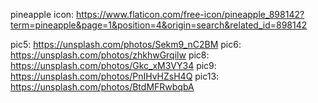 pineapple icon: https://www.flaticon.com/free-icon/pineapple_898142?term=pineapple&page=1&position=4&origin=search&related_id=898142

pic5: https://unsplash.com/photos/Sekm9_nC2BM
pic6: https://unsplash.com/photos/zhkhwGrqilw
pic8: https://unsplash.com/photos/Gkc_xM3VY34
pic9: https://unsplash.com/photos/PnIHvHZsH4Q
pic13: https://unsplash.com/photos/BtdMFRwbqbA